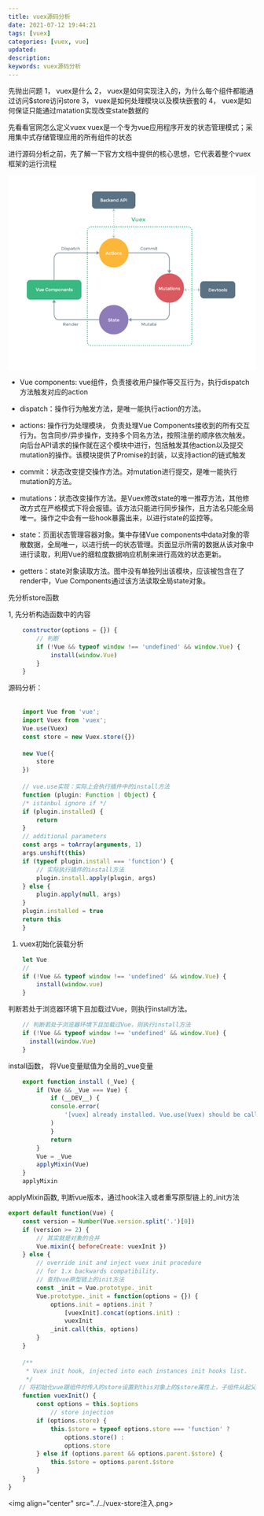 ```yaml
---
title: vuex源码分析
date: 2021-07-12 19:44:21
tags: [vuex]
categories: [vuex, vue]
updated:
description: 
keywords: vuex源码分析
---
```


先抛出问题
1， vuex是什么
2， vuex是如何实现注入的，为什么每个组件都能通过访问$store访问store
3， vuex是如何处理模块以及模块嵌套的
4， vuex是如何保证只能通过matation实现改变state数据的



先看看官网怎么定义vuex
	vuex是一个专为vue应用程序开发的状态管理模式；采用集中式存储管理应用的所有组件的状态

进行源码分析之前，先了解一下官方文档中提供的核心思想，它代表着整个vuex框架的运行流程

<img align="center" src="../../static/vuex.png">

- Vue components: vue组件，负责接收用户操作等交互行为，执行dispatch方法触发对应的action

- dispatch：操作行为触发方法，是唯一能执行action的方法。

- actions: 操作行为处理模块， 负责处理Vue Components接收到的所有交互行为。包含同步/异步操作，支持多个同名方法，按照注册的顺序依次触发。向后台API请求的操作就在这个模块中进行，包括触发其他action以及提交mutation的操作。该模块提供了Promise的封装，以支持action的链式触发

- commit：状态改变提交操作方法。对mutation进行提交，是唯一能执行mutation的方法。

- mutations：状态改变操作方法。是Vuex修改state的唯一推荐方法，其他修改方式在严格模式下将会报错。该方法只能进行同步操作，且方法名只能全局唯一。操作之中会有一些hook暴露出来，以进行state的监控等。

- state：页面状态管理容器对象。集中存储Vue components中data对象的零散数据，全局唯一，以进行统一的状态管理。页面显示所需的数据从该对象中进行读取，利用Vue的细粒度数据响应机制来进行高效的状态更新。

- getters：state对象读取方法。图中没有单独列出该模块，应该被包含在了render中，Vue Components通过该方法读取全局state对象。


先分析store函数

1, 先分析构造函数中的内容
```javascript
	constructor(options = {}) {
		// 判断
		if (!Vue && typeof window !== 'undefined' && window.Vue) {
			install(window.Vue)
		}
	}
```

源码分析：

```javascript

	import Vue from 'vue';
	import Vuex from 'vuex';
	Vue.use(Vuex)
	const store = new Vuex.store({})

	new Vue({
		store
	})

	// vue.use实现：实际上会执行插件中的install方法
	function (plugin: Function | Object) {
	/* istanbul ignore if */
	if (plugin.installed) {
		return
	}
	// additional parameters
	const args = toArray(arguments, 1)
	args.unshift(this)
	if (typeof plugin.install === 'function') {
		// 实际执行插件的install方法
		plugin.install.apply(plugin, args)
	} else {
		plugin.apply(null, args)
	}
	plugin.installed = true
	return this
	}
```


1. vuex初始化装载分析 

```javascript
	let Vue
	// 
	if (!Vue && typeof window !== 'undefined' && window.Vue) {
		install(window.vue)
	} 
```

判断若处于浏览器环境下且加载过Vue，则执行install方法。
```javascript
 	// 判断若处于浏览器环境下且加载过Vue，则执行install方法
    if (!Vue && typeof window !== 'undefined' && window.Vue) {
      install(window.Vue)
    }
```
install函数， 将Vue变量赋值为全局的_vue变量
```javascript	
	export function install (_Vue) {
		if (Vue && _Vue === Vue) {
			if (__DEV__) {
			console.error(
				'[vuex] already installed. Vue.use(Vuex) should be called only once.'
			)
			}
			return
		}
		Vue = _Vue
		applyMixin(Vue)
	}
	applyMixin
```

applyMixin函数, 判断vue版本，通过hook注入或者重写原型链上的_init方法
```javascript
export default function(Vue) {
    const version = Number(Vue.version.split('.')[0])
    if (version >= 2) {
        // 其实就是对象的合并
        Vue.mixin({ beforeCreate: vuexInit })
    } else {
        // override init and inject vuex init procedure
        // for 1.x backwards compatibility.
        // 查找vue原型链上的init方法
        const _init = Vue.prototype._init
        Vue.prototype._init = function(options = {}) {
            options.init = options.init ?
                [vuexInit].concat(options.init) :
                vuexInit
            _init.call(this, options)
        }
    }

    /**
     * Vuex init hook, injected into each instances init hooks list.
     */
   // 将初始化vue跟组件时传入的store设置到this对象上的$store属性上，子组件从起父组件引用$store属性，层次嵌套进行设置
    function vuexInit() {
        const options = this.$options
            // store injection
        if (options.store) {
            this.$store = typeof options.store === 'function' ?
                options.store() :
                options.store
        } else if (options.parent && options.parent.$store) {
            this.$store = options.parent.$store
        }
    }
}	
```

<img align="center" src="../../vuex-store注入.png>

